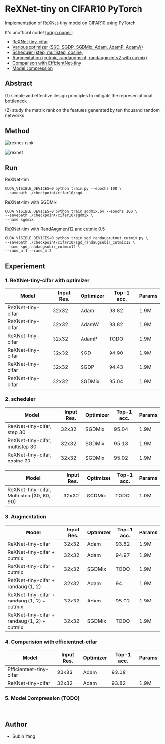# ReXNet-tiny on CIFAR10 PyTorch





Implementation of ReXNet-tiny model on CIFAR10 using PyTorch

It's unofficial code!  [[origin paper]](https://arxiv.org/abs/2007.00992)

- [ReXNet-tiny-cifar](https://github.com/ysbsb/ReXNet-PyTorch#run)
- [Various optimizer (SGD, SGDP, SGDMix, Adam, AdamP, AdamW)](https://github.com/ysbsb/ReXNet-PyTorch#1-rexnet-tiny-cifar-with-optimizer)
- [Scheduler (step, multistep, cosine)](https://github.com/ysbsb/ReXNet-PyTorch#2-scheduler)
- [Augmentation (cutmix, randaugment, randaugmentv2 with cutmix)](https://github.com/ysbsb/ReXNet-PyTorch#3-augmentation)
- [Comparison with EfficientNet-tiny](https://github.com/ysbsb/ReXNet-PyTorch#4-comparision-with-efficientnet-cifar)
- [Model compression](https://github.com/ysbsb/ReXNet-PyTorch#5-model-compression-todo)







<h2>Abstract</h2>

(1) simple and effective design principles to mitigate the representational bottleneck

(2) study the matrix rank on the features generated by ten thousand random networks





<h2>Method</h2>



![rexnet-rank](https://user-images.githubusercontent.com/37301677/102445963-0cc9d200-4070-11eb-9985-7c0fbcff2355.PNG)



![rexnet](https://user-images.githubusercontent.com/37301677/102445958-0b98a500-4070-11eb-9767-16723fa51b4a.PNG)







<h2>Run</h2>



ReXNet-tiny

```
CUDA_VISIBLE_DEVICES=0 python train.py --epochs 100 \
--savepath ./checkpoint/cifar10/sgd
```



ReXNet-tiny with SGDMix

```
CUDA_VISIBLE_DEVICES=0 python train_sgdmix.py --epochs 100 \
--savepath ./checkpoint/cifar10/sgdmix \
--name sgdmix
```



ReXNet-tiny with RandAugment12 and cutmix 0.5

```
CUDA_VISIBLE_DEVICES=0 python train_sgd_randaugcutout_cutmix.py \
--savepath ./checkpoint/cifar10/sgd_randaugsubin_cutmix12 \
--name sgd_randaugsubin_cutmix12 \
--rand_n 1 --rand_m 2
```





<h2>Experiement</h2>







<h3>1. ReXNet-tiny-cifar with optimizer</h3>

| Model             | Input Res. | Optimizer | Top-1 acc. | Params |
| ----------------- | ---------- | --------- | ---------- | ------ |
| ReXNet-tiny-cifar | 32x32      | Adam      | 93.82      | 1.9M   |
| ReXNet-tiny-cifar | 32x32      | AdamW     | 93.82      | 1.9M   |
| ReXNet-tiny-cifar | 32x32      | AdamP     | TODO       | 1.9M   |
| ReXNet-tiny-cifar | 32x32      | SGD       | 94.90      | 1.9M   |
| ReXNet-tiny-cifar | 32x32      | SGDP      | 94.43      | 1.9M   |
| ReXNet-tiny-cifar | 32x32      | SGDMix    | 95.04      | 1.9M   |




<h3>2. scheduler</h3>

| Model                           | Input Res. | Optimizer | Top-1 acc. | Params |
| ------------------------------- | ---------- | --------- | ---------- | ------ |
| ReXNet-tiny-cifar, step 30      | 32x32      | SGDMix    | 95.04      | 1.9M   |
| ReXNet-tiny-cifar, multistep 30 | 32x32      | SGDMix    | 95.13      | 1.9M   |
| ReXNet-tiny-cifar, cosine 30    | 32x32      | SGDMix    | 95.02      | 1.9M   |



| Model                                      | Input Res. | Optimizer | Top-1 acc. | Params |
| ------------------------------------------ | ---------- | --------- | ---------- | ------ |
| ReXNet-tiny-cifar, Multi step [30, 60, 90] | 32x32      | SGDMix    | TODO       | 1.9M   |






<h3>3. Augmentation</h3>

| Model                                       | Input Res. | Optimizer | Top-1 acc. | Params |
| ------------------------------------------- | ---------- | --------- | ---------- | ------ |
| ReXNet-tiny-cifar                           | 32x32      | Adam      | 93.82      | 1.9M   |
| ReXNet-tiny-cifar + cutmix                  | 32x32      | Adam      | 94.97      | 1.9M   |
| ReXNet-tiny-cifar + cutmix                  | 32x32      | SGDMix    | TODO       | 1.9M   |
| ReXNet-tiny-cifar + randaug (1, 2)          | 32x32      | Adam      | 94.        | 1.9M   |
| ReXNet-tiny-cifar + randaug (1, 2) + cutmix | 32x32      | Adam      | 95.02      | 1.9M   |
| ReXNet-tiny-cifar + randaug (1, 2) + cutmix | 32x32      | SGDMix    | TODO       | 1.9M   |






<h3>4. Comparision with efficientnet-cifar</h3>

| Model                   | Input Res. | Optimizer | Top-1 acc. | Params |
| ----------------------- | ---------- | --------- | ---------- | ------ |
| Efficientnet-tiny-cifar | 32x32      | Adam      | 93.18      |        |
| ReXNet-tiny-cifar       | 32x32      | Adam      | 93.82      | 1.9M   |




<h3>5. Model Compression (TODO)</h3>



<br>



<h2>Author</h2>

- Subin Yang
